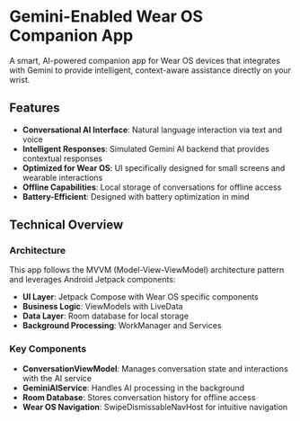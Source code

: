 # Gemini-Enabled Wear OS Companion App

A smart, AI-powered companion app for Wear OS devices that integrates with Gemini to provide intelligent, context-aware assistance directly on your wrist.

## Features

- **Conversational AI Interface**: Natural language interaction via text and voice
- **Intelligent Responses**: Simulated Gemini AI backend that provides contextual responses
- **Optimized for Wear OS**: UI specifically designed for small screens and wearable interactions
- **Offline Capabilities**: Local storage of conversations for offline access
- **Battery-Efficient**: Designed with battery optimization in mind

## Technical Overview

### Architecture

This app follows the MVVM (Model-View-ViewModel) architecture pattern and leverages Android Jetpack components:

- **UI Layer**: Jetpack Compose with Wear OS specific components
- **Business Logic**: ViewModels with LiveData
- **Data Layer**: Room database for local storage
- **Background Processing**: WorkManager and Services

### Key Components

- **ConversationViewModel**: Manages conversation state and interactions with the AI service
- **GeminiAIService**: Handles AI processing in the background
- **Room Database**: Stores conversation history for offline access
- **Wear OS Navigation**: SwipeDismissableNavHost for intuitive navigation

